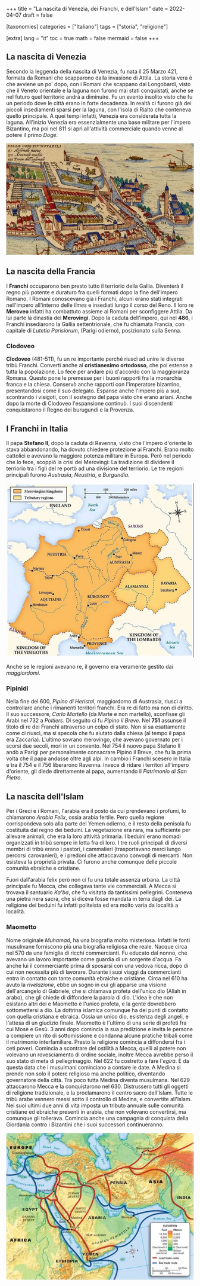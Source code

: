 +++
title = "La nascita di Venezia, dei Franchi, e dell'Islam"
date = 2022-04-07
draft = false

[taxonomies]
categories = ["Italiano"]
tags = ["storia", "religione"]

[extra]
lang = "it"
toc = true
math = false
mermaid = false
+++
## La nascita di Venezia
Secondo la leggenda della nascita di Venezia, fu nata il 25 Marzo 421, formata da Romani che scapparono dalla invasione di Attila. La storia vera è che avviene un po' dopo, con i Romani che scappano dai Longobardi, visto che il Veneto orientale e la laguna non furono mai stati conquistati, anche se nel futuro quel territorio andrà a diminuire. Fu un evento insolito visto che fu un periodo dove le città erano in forte decadenza. In realtà ci furono già dei piccoli insediamenti sparsi per la laguna, con l'isola di Rialto che conteneva quello principale. A quei tempi infatti, Venezia era considerata tutta la laguna. All'inizio Venezia era essenzialmente una base militare per l'impero Bizantino, ma poi nel 811 si aprì all'attività commerciale quando venne al potere il primo *Doge*.

![Cartina di Venezia medievale](/venice-franks-islam/venezia.jpg)

## La nascita della Francia
I **Franchi** occuparono ben presto tutto il terriorio della Gallia. Diventerà il regno più potente e duraturo fra quelli formati dopo la fine dell'impero Romano. I Romani conoscevano già i Franchi, alcuni erano stati integrati nell'impero all'interno delle *limes* e insediati lungo il corso del Reno. Il loro re **Meroveo** infatti ha combattuto assieme ai Romani per sconfiggere Attila. Da lui parte la dinastia dei **Merovingi**. Dopo la caduta dell'impero, qui nel **486**, i Franchi insediarono la Gallia settentrionale, che fu chiamata Francia, con capitale di *Lutetia Parisiorum*, (Parigi odierno), posizionato sulla Senna.

### Clodoveo
**Clodoveo** (481-511), fu un re importante perché riuscì ad unire le diverse tribù Franchi. Convertì anche al **cristianesimo ortodosso**, che poi estense a tutta la popolazione. Lo fece per andare più d'accordo con la maggioranza Romana. Questo pone le premesse per i buoni rapporti fra la monarchia franca e la chiesa. Conservò anche rapporti con l'imperatore bizantino, presentandosi come il suo delegato. Espanse anche l'impero più a sud, scontrando i visigoti, con il sostegno del papa visto che erano ariani. Anche dopo la morte di Clodoveo l'espansione continuò. I suoi discendenti conquistarono il Regno dei burugundi e la Provenza.

## I Franchi in Italia
Il papa **Stefano II**, dopo la caduta di Ravenna, visto che l'impero d'oriente lo stava abbandonando, ha dovuto chiedere protezione ai Franchi. Erano molto cattolici e avevano la maggiore potenza militare in Europa. Però nel periodo che lo fece, scoppiò la crisi dei Merovingi: La tradizione di dividere il terriorio tra i figli del re portò ad una divisione del terriorio. Le tre regioni principali furono *Austrasia*, *Neustria*, e *Burgundia*.

![Mappa Francia ai tempi dei Merovingi](/venice-franks-islam/merovingi.jpg)

Anche se le regioni avevano re, il governo era veramente gestito dai *maggiordomi*.

### Pipinidi
Nella fine del 600, *Pipino di Heristal*, maggiordomo di Austrasia, riuscì a controllare anche i rimanenti territori franchi. Era re di fatto ma non di diritto. Il suo successore, *Carlo Martello* (da Marte e non martello), sconfisse gli Arabi nel 732 a *Poitiers*. Di seguito ci fu *Pipino il Breve*. Nel **751** assunse il titolo di re dei Franchi attraverso un colpo di stato. Non si sa esattamente come ci riuscì, ma si specola che fu aiutato dalla chiesa (al tempo il papa era Zaccaria). L'ultimo sovrano merovingo, che avevano governato per i scorsi due secoli, morì in un convento. Nel 754 il nuovo papa Stefano II andò a Parigi per personalmente consacrare Pipino il Breve, che fu la prima volta che il papa andasse oltre agli alpi. In cambio i Franchi scesero in Italia e tra il 754 e il 756 liberarono Ravenna. Invece di ridare i territori all'impero d'oriente, gli diede direttamente al papa, aumentando il *Patrimonio di San Pietro*.

## La nascita dell'Islam
Per i Greci e i Romani, l'arabia era il posto da cui prendevano i profumi, lo chiamarono *Arabia Felix*, ossia arabia fertile. Pero quella regione corrispondeva solo alla parte del Yemen odierno, e il resto della penisola fu costituita dal regno dei beduini. La vegetazione era rara, ma sufficiente per allevare animali, che era la loro attività primaria. I beduini erano nomadi organizzati in tribù sempre in lotta fra di loro. I tre ruoli principali di diversi membri di tribù erano i pastori, i cammalieri (trasportavano merci lungo percorsi carovanieri), e i predoni che attaccavano convogli di mercanti. Non esisteva la proprietà privata. Ci furono anche comunque delle piccole comunità ebraiche e cristiane.

Fuori dall'arabia felix però non ci fu una totale assenza urbana. La città principale fu Mecca, che collegava tante vie commerciali. A Mecca si trovava il santuario *Ka'ba*, che fu visitata da tantissimi pellegrini. Conteneva una pietra nera sacra, che si diceva fosse mandata in terra dagli dei. La religione dei beduini fu infatti politeista ed era molto varia da località a località.

### Maometto
Nome originale *Muhamad*, ha una biografia molto misteriosa. Infatti le fonti musulmane forniscono più una biografia religiosa che reale. Nacque circa nel 570 da una famiglia di ricchi commercianti. Fu educato dal nonno, che avevano un lavoro importante come guardia di un sorgente d'acqua. Fa anche lui il commerciante prima di sposarsi con una vedova ricca, dopo di cui non necessita più di lavorare. Durante i suoi viaggi da commercianti entra in contatto con tante comunità ebraiche e cristiane. Circa nel 610 ha avuto la *rivelazione*, ebbe un sogno in cui gli apparse una visione dell'arcangelo di Gabriele, che si chiamava profeta dell'unico dio (Allah in arabo), che gli chiede di diffondere la parola di dio. L'idea è che non esistano altri dei e Maometto è l'unico profeta, e la gente dovrebbero sottomettersi a dio. La dottrina islamica comunque ha dei punti di contatto con quella cristiana e ebraica. Ossia un unico dio, esistenza degli angeli, e l'attesa di un giudizio finale. Maometto è l'ultimo di una serie di profeti fra cui Mosè e Gesù. 3 anni dopo comincia la sua predizione e invita le persone a compiere un rito di sottomissione e condanna alcune pratiche tribali come il matrimonio interfamiliare. Presto la religione comincia a diffondersi fra i ceti poveri. Comincia a scontrare del ostilità a Mecca, quelli al potere non volevano un rovesciamento di ordine sociale, inoltre Mecca avrebbe perso il suo stato di meta di pellegrinaggio. Nel 622 fu costretto a fare l'*egirà*. È da questa data che i musulmani cominciano a contare le date. A Medina si prende non solo il potere religioso ma anche politico, diventando governatore della città. Tra poco tutta Medina diventa musulmana. Nel 629 attaccarono Mecca e la conquistarono nel 630. Distrussero tutti gli oggetti di religione tradizionale, e la proclamarono il centro sacro dell'Islam. Tutte le tribù arabe vennero messi sotto il controllo di Medina, e convertite all'Islam. Nei suoi ultimi due anni di vita imposta un tributo annuale sulle comunità cristiane ed ebraiche presenti in arabia, che non volevano convertirsi, ma comunque gli tollerava. Comincia anche una campagnia di conquista della Giordania contro i Bizantini che i suoi successori continueranno.

![Mappa dell'arabia antica](/venice-franks-islam/arabia.jpg)

